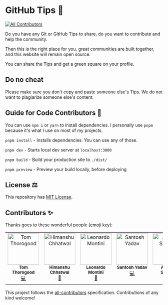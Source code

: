 # GitHub Tips 🚀

<!-- ALL-CONTRIBUTORS-BADGE:START - Do not remove or modify this section -->
[![All Contributors](https://img.shields.io/badge/all_contributors-6-orange.svg?style=flat-square)](#contributors-)
<!-- ALL-CONTRIBUTORS-BADGE:END -->

Do you have any Git or GitHub Tips to share, do you want to contribute and help the community.

Then this is the right place for you, great communities are built together, and this website will remain open source.

You can share the Tips and get a green square on your profile.

## Do no cheat

Please make sure you don't copy and paste someone else's Tips. We do not want to plagiarize someone else's content.

## Guide for Code Contributors 📝

You can use `npm i` or `yarn` to install dependencies. I personally use `pnpm` because it's what I use on most of my projects.

`pnpm install` - Installs dependencies. You can use any of those.

`pnpm dev` - Starts local dev server at `localhost:3000`

`pnpm build` - Build your production site to `./dist/`

`pnpm preview` - Preview your build locally, before deploying

## License ⚖️

This repository has [MIT License](https://github.com/santoshyadavdev/GitHubTips/blob/main/LICENSE).

## Contributors ✨

Thanks goes to these wonderful people ([emoji key](https://allcontributors.org/docs/en/emoji-key)):

<!-- ALL-CONTRIBUTORS-LIST:START - Do not remove or modify this section -->
<!-- prettier-ignore-start -->
<!-- markdownlint-disable -->
<table>
  <tbody>
    <tr>
      <td align="center" valign="top" width="14.28%"><a href="https://tomthorogood.com"><img src="https://avatars.githubusercontent.com/u/1092941?v=4?s=100" width="100px;" alt="Tom Thorogood"/><br /><sub><b>Tom Thorogood</b></sub></a><br /><a href="https://github.com/santoshyadavdev/GitHubTips/commits?author=tomthorogood" title="Code">💻</a></td>
      <td align="center" valign="top" width="14.28%"><a href="https://github.com/himanshu1221"><img src="https://avatars.githubusercontent.com/u/32031706?v=4?s=100" width="100px;" alt="Himanshu Chhatwal"/><br /><sub><b>Himanshu Chhatwal</b></sub></a><br /><a href="https://github.com/santoshyadavdev/GitHubTips/commits?author=himanshu1221" title="Documentation">📖</a></td>
      <td align="center" valign="top" width="14.28%"><a href="https://leonardomontini.dev/"><img src="https://avatars.githubusercontent.com/u/7253929?v=4?s=100" width="100px;" alt="Leonardo Montini"/><br /><sub><b>Leonardo Montini</b></sub></a><br /><a href="https://github.com/santoshyadavdev/GitHubTips/commits?author=Balastrong" title="Documentation">📖</a></td>
      <td align="center" valign="top" width="14.28%"><a href="https://github.com/santoshyadavdev"><img src="https://avatars.githubusercontent.com/u/11923975?v=4?s=100" width="100px;" alt="Santosh Yadav"/><br /><sub><b>Santosh Yadav</b></sub></a><br /><a href="https://github.com/santoshyadavdev/GitHubTips/commits?author=santoshyadavdev" title="Code">💻</a></td>
      <td align="center" valign="top" width="14.28%"><a href="http://anuragdev.me"><img src="https://avatars.githubusercontent.com/u/79055093?v=4?s=100" width="100px;" alt="Anurag Sharma"/><br /><sub><b>Anurag Sharma</b></sub></a><br /><a href="https://github.com/santoshyadavdev/GitHubTips/commits?author=anuragts" title="Code">💻</a></td>
      <td align="center" valign="top" width="14.28%"><a href="https://devaa.bio.link/"><img src="https://avatars.githubusercontent.com/u/97371915?v=4?s=100" width="100px;" alt="Deva "/><br /><sub><b>Deva </b></sub></a><br /><a href="https://github.com/santoshyadavdev/GitHubTips/commits?author=Deva-1903" title="Documentation">📖</a></td>
    </tr>
  </tbody>
</table>

<!-- markdownlint-restore -->
<!-- prettier-ignore-end -->

<!-- ALL-CONTRIBUTORS-LIST:END -->

This project follows the [all-contributors](https://github.com/all-contributors/all-contributors) specification. Contributions of any kind welcome!
